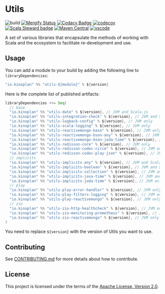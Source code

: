 # Utils

![build](https://github.com/kinoplan/utils/workflows/build/badge.svg)
[![Mergify Status](https://img.shields.io/endpoint.svg?url=https://api.mergify.com/v1/badges/kinoplan/utils?style=flat)](https://mergify.com)
[![Codacy Badge](https://app.codacy.com/project/badge/Grade/f9bc01e85f7045e886bb3ad92ebaf081)](https://www.codacy.com/gh/kinoplan/utils/dashboard?utm_source=github.com\&utm_medium=referral\&utm_content=kinoplan/utils\&utm_campaign=Badge_Grade)
[![codecov](https://codecov.io/gh/kinoplan/utils/branch/main/graph/badge.svg?token=O6X248F7TZ)](https://codecov.io/gh/kinoplan/utils)
[![Scala Steward badge](https://img.shields.io/badge/Scala_Steward-helping-blue.svg?style=flat\&logo=data:image/png;base64,iVBORw0KGgoAAAANSUhEUgAAAA4AAAAQCAMAAAARSr4IAAAAVFBMVEUAAACHjojlOy5NWlrKzcYRKjGFjIbp293YycuLa3pYY2LSqql4f3pCUFTgSjNodYRmcXUsPD/NTTbjRS+2jomhgnzNc223cGvZS0HaSD0XLjbaSjElhIr+AAAAAXRSTlMAQObYZgAAAHlJREFUCNdNyosOwyAIhWHAQS1Vt7a77/3fcxxdmv0xwmckutAR1nkm4ggbyEcg/wWmlGLDAA3oL50xi6fk5ffZ3E2E3QfZDCcCN2YtbEWZt+Drc6u6rlqv7Uk0LdKqqr5rk2UCRXOk0vmQKGfc94nOJyQjouF9H/wCc9gECEYfONoAAAAASUVORK5CYII=)](https://scala-steward.org)
[![Maven Central](https://img.shields.io/maven-central/v/io.kinoplan/utils-implicits-collection_2.13.svg?label=Maven%20Central)](https://search.maven.org/search?q=g:%22io.kinoplan%22%20AND%20a:%22utils-implicits-collection_2.13%22)
[![vscode](https://img.shields.io/static/v1?logo=visualstudiocode&label=&message=Open%20in%20Visual%20Studio%20Code&labelColor=2c2c32&color=007acc&logoColor=007acc)](https://open.vscode.dev/kinoplan/utils)


A set of various libraries that encapsulate the methods of working with Scala and the ecosystem
to facilitate re-development and use.

## Usage

You can add a module to your build by adding the following line to `libraryDependencies`:

```scala
"io.kinoplan" %% "utils-${module}" % ${version}
```

Here is the complete list of published artifacts:

```scala
libraryDependencies ++= Seq(
  // base
  "io.kinoplan" %% "utils-date" % ${version}, // JVM and Scala.js
  "io.kinoplan" %% "utils-integration-check" % ${version}, // JVM and Scala.js
  "io.kinoplan" %% "utils-logback-config" % ${version}, // JVM only
  "io.kinoplan" %% "utils-scala-logging" % ${version}, // JVM only
  "io.kinoplan" %% "utils-reactivemongo-base" % ${version}, // JVM only
  "io.kinoplan" %% "utils-reactivemongo-bson-any" % ${version}, // JVM only
  "io.kinoplan" %% "utils-reactivemongo-bson-joda-time" % ${version}, // JVM only
  "io.kinoplan" %% "utils-redisson-core" % ${version}, // JVM only
  "io.kinoplan" %% "utils-redisson-codec-circe" % ${version}, // JVM only
  "io.kinoplan" %% "utils-redisson-codec-play-json" % ${version}, // JVM only
  // implicits
  "io.kinoplan" %% "utils-implicits-any" % ${version}, // JVM and Scala.js
  "io.kinoplan" %% "utils-implicits-boolean" % ${version}, // JVM and Scala.js
  "io.kinoplan" %% "utils-implicits-collection" % ${version}, // JVM and Scala.js
  "io.kinoplan" %% "utils-implicits-java-time" % ${version}, // JVM and Scala.js
  "io.kinoplan" %% "utils-implicits-joda-time" % ${version}, // JVM only
  // play
  "io.kinoplan" %% "utils-play-error-handler" % ${version}, // JVM only
  "io.kinoplan" %% "utils-play-filters-logging" % ${version}, // JVM only
  "io.kinoplan" %% "utils-play-reactivemongo" % ${version}, // JVM only
  // zio
  "io.kinoplan" %% "utils-zio-http-healthcheck" % ${version}, // JVM only
  "io.kinoplan" %% "utils-zio-monitoring-prometheus" % ${version}, // JVM only
  "io.kinoplan" %% "utils-zio-reactivemongo" % ${version}, // JVM only
)
```

You need to replace `${version}` with the version of Utils you want to use.

## Contributing

See [CONTRIBUTING.md](/CONTRIBUTING.md) for more details about how to contribute.

## License

This project is licensed under the terms of the [Apache License, Version 2.0](/LICENSE).
